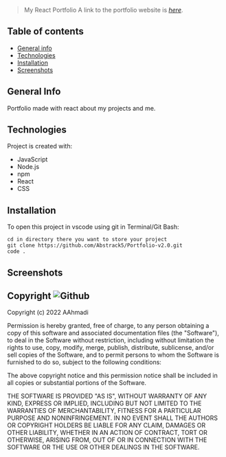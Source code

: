 > My React Portfolio
> A link to the portfolio website is [_here_](https://abstrack5.github.io/).

## Table of contents
* [General info](#general-info)
* [Technologies](#technologies)
* [Installation](#installation)
* [Screenshots](#screenshots)

## General Info
Portfolio made with react about my projects and me.

## Technologies
Project is created with:
- JavaScript
- Node.js
- npm
- React
- CSS

## Installation
To open this project in vscode using git in Terminal/Git Bash:

```
cd in directory there you want to store your project
git clone https://github.com/Abstrack5/Portfolio-v2.0.git
code .
```

## Screenshots

## Copyright ![Github](https://img.shields.io/github/license/abstrack5/Portfolio-v2.0)
Copyright (c) 2022 AAhmadi

Permission is hereby granted, free of charge, to any person obtaining a copy
of this software and associated documentation files (the "Software"), to deal
in the Software without restriction, including without limitation the rights
to use, copy, modify, merge, publish, distribute, sublicense, and/or sell
copies of the Software, and to permit persons to whom the Software is
furnished to do so, subject to the following conditions:

The above copyright notice and this permission notice shall be included in all
copies or substantial portions of the Software.

THE SOFTWARE IS PROVIDED "AS IS", WITHOUT WARRANTY OF ANY KIND, EXPRESS OR
IMPLIED, INCLUDING BUT NOT LIMITED TO THE WARRANTIES OF MERCHANTABILITY,
FITNESS FOR A PARTICULAR PURPOSE AND NONINFRINGEMENT. IN NO EVENT SHALL THE
AUTHORS OR COPYRIGHT HOLDERS BE LIABLE FOR ANY CLAIM, DAMAGES OR OTHER
LIABILITY, WHETHER IN AN ACTION OF CONTRACT, TORT OR OTHERWISE, ARISING FROM,
OUT OF OR IN CONNECTION WITH THE SOFTWARE OR THE USE OR OTHER DEALINGS IN THE
SOFTWARE.


